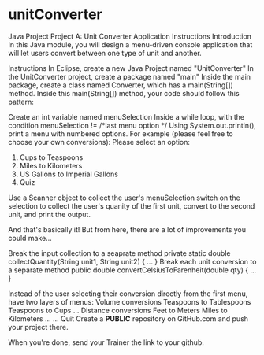 # unitConverter
Java Project
Project A: Unit Converter Application
Instructions
Introduction
In this Java module, you will design a menu-driven console application that will let users convert between one type of unit and another.

Instructions
In Eclipse, create a new Java Project named "UnitConverter"
In the UnitConverter project, create a package named "main"
Inside the main package, create a class named Converter, which has a main(String[]) method.
Inside this main(String[]) method, your code should follow this pattern:

Create an int variable named menuSelection
Inside a while loop, with the condition menuSelection != /*last menu option */
Using System.out.println(), print a menu with numbered options. For example (please feel free to choose your own conversions):
Please select an option:
1. Cups to Teaspoons
2. Miles to Kilometers
3. US Gallons to Imperial Gallons
4. Quiz

Use a Scanner object to collect the user's menuSelection
switch on the selection to collect the user's quanity of the first unit, convert to the second unit, and print the output.

And that's basically it! But from here, there are a lot of improvements you could make...

Break the input collection to a seaprate method
private static double collectQuantity(String unit1, String unit2) { ... }
Break each unit conversion to a separate method
public double convertCelsiusToFarenheit(double qty) { ... }

Instead of the user selecting their conversion directly from the first menu, have two layers of menus:
Volume conversions
Teaspoons to Tablespoons
Teaspoons to Cups
...
Distance conversions
Feet to Meters
Miles to Kilometers
...
...
Quit
Create a **PUBLIC** repository on GitHub.com and push your project there.

When you're done, send your Trainer the link to your github.
